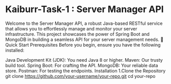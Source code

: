 # Kaiburr-Task-1 : Server Manager API
Welcome to the Server Manager API, a robust Java-based RESTful service that allows you to effortlessly manage and monitor your server infrastructure. This project showcases the power of Spring Boot and MongoDB in building a seamless API for your server management needs.
🚀 Quick Start
Prerequisites
Before you begin, ensure you have the following installed:

Java Development Kit (JDK): You need Java 8 or higher.
Maven: Our trusty build tool.
Spring Boot: For crafting the API.
MongoDB: Your reliable data store.
Postman: For testing the endpoints.
Installation
1.Clone the Repository
git clone https://github.com/your-username/your-repo.git
cd your-repo


